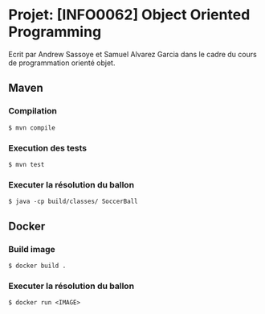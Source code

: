 # Projet: [INFO0062] Object Oriented Programming 
Ecrit par Andrew Sassoye et Samuel Alvarez Garcia dans le cadre du cours de programmation orienté objet.

## Maven
### Compilation
```console
$ mvn compile
```
### Execution des tests
```console
$ mvn test
```

### Executer la résolution du ballon

```console
$ java -cp build/classes/ SoccerBall
```

## Docker
### Build image
```console
$ docker build .
```

### Executer la résolution du ballon
```console
$ docker run <IMAGE>
```
